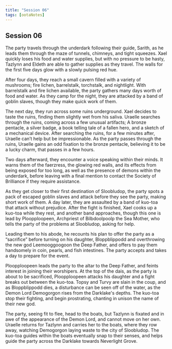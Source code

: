 ```yaml
---
title: "Session 06"
tags: [ootaNotes]
---
```

## Session 06
The party travels through the underdark following their guide, Sarith, as he leads them through the maze of tunnels, chimneys, and tight squeezes. Xael quickly loses his food and water supplies, but with no pressure to be hasty, Tazlynn and Eldeth are able to gather supplies as they travel. The walls for the first five days glow with a slowly pulsing red hue.

After four days, they reach a small cavern filled with a variety of mushrooms; fire lichen, barrelstalk, torchstalk, and nightlight. With barrelstalk and fire lichen available, the party gathers many days worth of food and water. As they camp for the night, they are attacked by a band of goblin slaves, though they make quick work of them.

The next day, they run across some ruins underground. Xael decides to taste the ruins, finding them slightly wet from his saliva. Uraelle searches through the ruins, coming across a few unusual artifacts; A bronze pentacle, a silver badge, a book telling tale of a fallen hero, and a sketch of a mechanical device. After searching the ruins, for a few minutes after, Uraelle can’t help but be impressionable. As the party passes through the ruins, Uraelle gains an odd fixation to the bronze pentacle, believing it to be a lucky charm, that passes in a few hours.

Two days afterward, they encounter a voice speaking within their minds. It warns them of the faerzress, the glowing red walls, and its effects from being exposed for too long, as well as the presence of demons within the underdark, before leaving with a final mention to contact the Society of Brilliance if they require assistance.

As they get closer to their first destination of Sloobludop, the party spots a pack of escaped goblin slaves and attack before they see the party, making short work of them. A day later, they are assaulted by a band of kuo-toa that attack without prejudice. After the fight is finished, Xael cooks up a kuo-toa while they rest, and another band approaches, though this one is lead by Ploopploopeen, Archpriest of Bilbdoolpoolp the Sea Mother, who tells the party of the problems at Sloobludop, asking for help.

Leading them to his abode, he recounts his plan to offer the party as a “sacrifice” before turning on his daughter, Bloppblippodd and overthrowing the new god Leemooggoogoon the Deep Father, and offers to pay them handsomely in coin, pearls, and fish intestines. The party accepts and takes a day to prepare for the event.

Ploopploopeen leads the party to the altar to the Deep Father, and feints interest in joining their worshipers. At the top of the dais, as the party is about to be sacrificed, Ploopploopeen attacks his daughter and a fight breaks out between the kuo-toa. Topsy and Turvy are slain in the coup, and as Bloppblippodd dies, a disturbance can be seen off of the water, as the Demon Lord Demogorgon rises from the Darklake's depths. The kuo-toa stop their fighting, and begin prostrating, chanting in unison the name of their new god.

The party, seeing fit to flee, head to the boats, but Tazlynn is fixated and in awe of the appearance of the Demon Lord, and cannot move on her own. Uraelle returns for Tazlynn and carries her to the boats, where they row away, watching Demogorgon laying waste to the city of Sloobludop. The kuo-toa guides within the boats eventually snap to their senses, and helps guide the party across the Darklake towards Neverlight Grove.